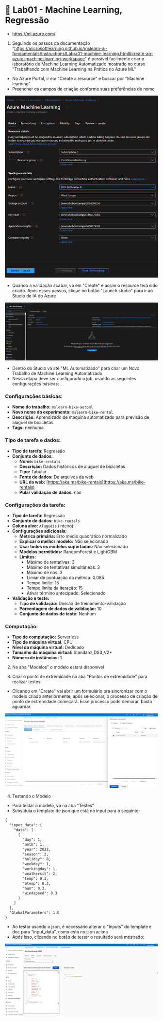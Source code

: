 # 🧪 Lab01 - Machine Learning, Regressão

- https://ml.azure.com/ 

1. Seguindo os passos da documentação "https://microsoftlearning.github.io/mslearn-ai-fundamentals/Instructions/Labs/01-machine-learning.html#create-an-azure-machine-learning-workspace" é possível facilmente criar o laboratório de Machine Learning Automatizado mostrado no curso "Trabalhando com Machine Learning na Prática no Azure ML"

- No Azure Portal, ir em "Create a resource" e buscar por "Machine learning"
- Preencher os campos de criação conforme suas preferências de nome

![create-ml-resource](../imgs/image2.png)

- Quando a validação acabar, vá em "Create" e assim o resource terá sido criado. Após esses passos, clique no botão "Launch studio" para ir ao Studio de IA do Azure

![launch-studio](../imgs/image3.png)

- Dentro do Studio vá até "ML Automatizado" para criar um Novo Trabalho de Machine Learning Automatizado
- Nessa etapa deve ser configurado o job, usando as seguintes configurações básicas:

### Configurações básicas:

- **Nome do trabalho:** `mslearn-bike-automl`
- **Novo nome do experimento:** `mslearn-bike-rental`
- **Descrição:** Aprendizado de máquina automatizado para previsão de aluguel de bicicletas
- **Tags:** nenhuma

### Tipo de tarefa e dados:

- **Tipo de tarefa:** Regressão
- **Conjunto de dados:** 
  - **Nome:** `bike-rentals`
  - **Descrição:** Dados históricos de aluguel de bicicletas
  - **Tipo:** Tabular
  - **Fonte de dados:** De arquivos da web
  - **URL da web:** [https://aka.ms/bike-rentals](https://aka.ms/bike-rentals)
  - **Pular validação de dados:** não

### Configurações da tarefa:

- **Tipo de tarefa:** Regressão
- **Conjunto de dados:** `bike-rentals`
- **Coluna alvo:** `Aluguéis` (inteiro)
- **Configurações adicionais:**
  - **Métrica primária:** Erro médio quadrático normalizado
  - **Explicar o melhor modelo:** Não selecionado
  - **Usar todos os modelos suportados:** Não selecionado
  - **Modelos permitidos:** RandomForest e LightGBM
  - **Limites:**
    - Máximo de tentativas: 3
    - Máximo de tentativas simultâneas: 3
    - Máximo de nós: 3
    - Limiar de pontuação da métrica: 0.085
    - Tempo limite: 15
    - Tempo limite da iteração: 15
    - Ativar término antecipado: Selecionado
- **Validação e teste:**
  - **Tipo de validação:** Divisão de treinamento-validação
  - **Porcentagem de dados de validação:** 10
  - **Conjunto de dados de teste:** Nenhum

### Computação:

- **Tipo de computação:** Serverless
- **Tipo de máquina virtual:** CPU
- **Nível da máquina virtual:** Dedicado
- **Tamanho da máquina virtual:** Standard_DS3_V2*
- **Número de instâncias:** 1

2. Na aba "Modelos" o modelo estará disponível 

3. Criar o ponto de extremidade na aba "Pontos de extremidade" para realizar testes

- Clicando em "Create" vai abrir um formulário pra sincronizar com o modelo criado anteriormente, após selecionar, o processo de criação de ponto de extremidade começará. Esse processo pode demorar, basta aguardar.

![create-point-tests](../imgs/image4.png)

4. Testando o Modelo

- Para testar o modelo, vá na aba "Testes"
- Substituia o template de json que está no input para o seguinte:

````
{
  "input_data": { 
    "data": [
      {
        "day": 1,
        "mnth": 1,   
        "year": 2022,
        "season": 2,
        "holiday": 0,
        "weekday": 1,
        "workingday": 1,
        "weathersit": 2, 
        "temp": 0.3, 
        "atemp": 0.3,
        "hum": 0.3,
        "windspeed": 0.3 
      }
    ]    
  },   
  "GlobalParameters": 1.0
}
````

- Ao testar usando o json, é necessário alterar o "Inputs" do template e doc para "input_data", como está no json acima
- Após isso, clicando no botão de testar o resultado será mostrado:

![test-lab01](../imgs/image.png)
